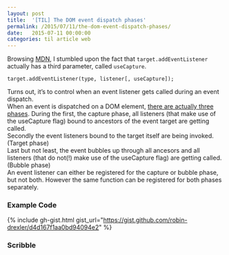 ```yaml
---
layout: post
title:  '[TIL] The DOM event dispatch phases'
permalink: /2015/07/11/the-dom-event-dispatch-phases/
date:   2015-07-11 00:00:00
categories: til article web
---
```


Browsing [MDN](https://developer.mozilla.org/en/docs/Web/API/EventTarget.addEventListener), I stumbled upon the fact that `target.addEventListener` actually has a third parameter, called `useCapture`.  

<div class="highlight">

    target.addEventListener(type, listener[, useCapture]);

</div>

Turns out, it’s to control when an event listener gets called during an event dispatch.  
When an event is dispatched on a DOM element, [there are actually three phases](http://www.w3.org/TR/DOM-Level-3-Events/#event-flow). During the first, the capture phase, all listeners (that make use of the useCapture flag) bound to ancestors of the event target are getting called.  
Secondly the event listeners bound to the target itself are being invoked. (Target phase)  
Last but not least, the event bubbles up through all ancesors and all listeners (that do not(!) make use of the useCapture flag) are getting called. (Bubble phase)  
An event listener can either be registered for the capture or bubble phase, but not both. However the same function can be registered for both phases separately.
### Example Code
{% include gh-gist.html gist_url="https://gist.github.com/robin-drexler/d4d167f1aa0bd94094e2" %}


### Scribble
<amp-img
  src="https://image.jimcdn.com/app/cms/image/transf/dimension=990x10000:format=jpg/path/se42d1516dcb4082b/image/i018a7d79830f2f10/version/1436639476/image.jpg"
  width="990"
  height="743"
  layout="responsive">
</amp-img>
